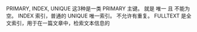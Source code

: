 PRIMARY, INDEX, UNIQUE 这3种是一类
PRIMARY 主键。 就是 唯一 且 不能为空。
INDEX 索引，普通的
UNIQUE 唯一索引。 不允许有重复。
FULLTEXT 是全文索引，用于在一篇文章中，检索文本信息的
